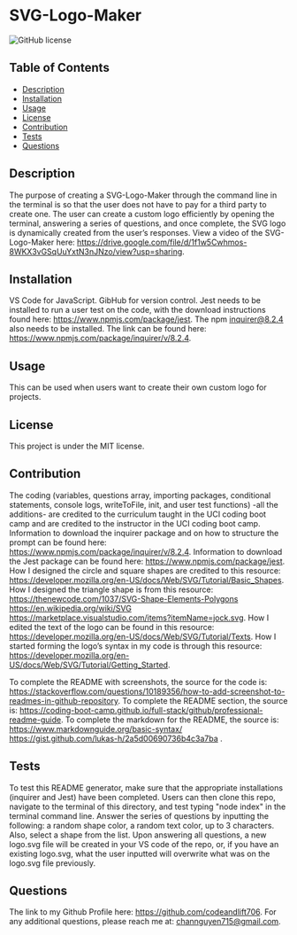 # SVG-Logo-Maker
![GitHub license](https://img.shields.io/badge/license-MIT-blue.svg)


## Table of Contents
- [Description](#description)
- [Installation](#installation)
- [Usage](#usage)
- [License](#license)
- [Contribution](#contribution)
- [Tests](#tests)
- [Questions](#questions)


## Description
The purpose of creating a SVG-Logo-Maker through the command line in the terminal is so that the user does not have to pay for a third party to create one. The user can create a custom logo efficiently by opening the terminal, answering a series of questions, and once complete, the SVG logo is dynamically created from the user’s responses.
View a video of the SVG-Logo-Maker here: https://drive.google.com/file/d/1f1w5Cwhmos-8WKX3vGSqUuYxtN3nJNzo/view?usp=sharing.


## Installation
VS Code for JavaScript. GibHub for version control. Jest needs to be installed to run a user test on the code, with the download instructions found here: https://www.npmjs.com/package/jest. The npm inquirer@8.2.4 also needs to be installed. The link can be found here: https://www.npmjs.com/package/inquirer/v/8.2.4.


## Usage
This can be used when users want to create their own custom logo for projects.


## License
This project is under the MIT license.


## Contribution
The coding (variables, questions array, importing packages, conditional statements, console logs, writeToFile, init, and user test functions) -all the additions- are credited to the curriculum taught in the UCI coding boot camp and are credited to the instructor in the UCI coding boot camp.
Information to download the inquirer package and on how to structure the prompt can be found here: https://www.npmjs.com/package/inquirer/v/8.2.4.
Information to download the Jest package can be found here: https://www.npmjs.com/package/jest.
How I designed the circle and square shapes are credited to this resource: https://developer.mozilla.org/en-US/docs/Web/SVG/Tutorial/Basic_Shapes.
How I designed the triangle shape is from this resource: https://thenewcode.com/1037/SVG-Shape-Elements-Polygons
https://en.wikipedia.org/wiki/SVG
https://marketplace.visualstudio.com/items?itemName=jock.svg.
How I edited the text of the logo can be found in this resource: https://developer.mozilla.org/en-US/docs/Web/SVG/Tutorial/Texts.
How I started forming the logo’s syntax in my code is through this resource: https://developer.mozilla.org/en-US/docs/Web/SVG/Tutorial/Getting_Started.


To complete the README with screenshots, the source for the code is: https://stackoverflow.com/questions/10189356/how-to-add-screenshot-to-readmes-in-github-repository.
To complete the README section, the source is: https://coding-boot-camp.github.io/full-stack/github/professional-readme-guide.
To complete the markdown for the README, the source is: https://www.markdownguide.org/basic-syntax/
https://gist.github.com/lukas-h/2a5d00690736b4c3a7ba
.


## Tests
To test this README generator, make sure that the appropriate installations (inquirer and Jest) have been completed. Users can then clone this repo, navigate to the terminal of this directory, and test typing "node index" in the terminal command line. Answer the series of questions by inputting the following: a random shape color, a random text color, up to 3 characters. Also, select a shape from the list. Upon answering all questions, a new logo.svg file will be created in your VS code of the repo, or, if you have an existing logo.svg, what the user inputted will overwrite what was on the logo.svg file previously.




## Questions
The link to my Github Profile here: https://github.com/codeandlift706.
For any additional questions, please reach me at: channguyen715@gmail.com.

